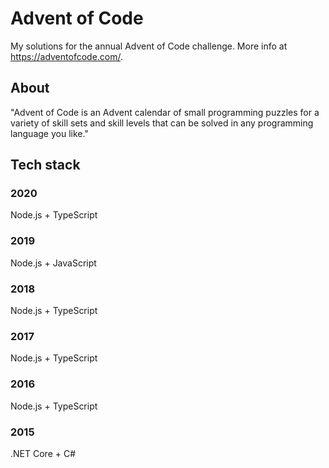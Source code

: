 # Advent of Code

My solutions for the annual Advent of Code challenge. More info at https://adventofcode.com/.

## About

"Advent of Code is an Advent calendar of small programming puzzles for a variety of skill sets and skill levels that can be solved in any programming language you like."

## Tech stack

### 2020

Node.js + TypeScript

### 2019

Node.js + JavaScript

### 2018

Node.js + TypeScript

### 2017

Node.js + TypeScript

### 2016

Node.js + TypeScript

### 2015

.NET Core + C#